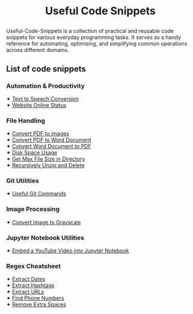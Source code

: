 # <p align="center">Useful Code Snippets</p>


Useful-Code-Snippets is a collection of practical and reusable code snippets for various everyday programming tasks. 
It serves as a handy reference for automating, optimising, and simplifying common operations across different domains.

## List of code snippets
### Automation & Productivity
✦ [Text to Speech Conversion](Automation%20&%20Productivity/Text%20to%20Speech%20Conversion.py)<br />
✦ [Website Online Status](Automation%20&%20Productivity/Webpage%20Online%20Status.py)<br />

### File Handling
✦ [Convert PDF to images](File%20Handling/PDF%20to%20Image.py)<br />
✦ [Convert PDF to Word Document](File%20Handling/Convert%20PDF%20to%20Word%20Document.py) <br />
✦ [Convert Word Document to PDF](File%20Handling/Convert%20Word%20Document%20to%20PDF.py) <br />
✦ [Disk Space Usage](File%20Handling/Disk%20Space%20Usage.py)<br />
✦ [Get Max File Size in Directory](File%20Handling/GetMaxFileSizeInDirectory.py)<br />
✦ [Recursively Unzip and Delete](File%20Handling/RecursivelyUnzip&DeleteZips.py)<br />

### Git Utilities
✦ [Useful Git Commands](Git%20Utilities/Useful%20Git%20Commands.md)<br />

### Image Processing
✦ [Convert Image to Grayscale](Image%20Processing/Convert%20Image%20to%20Grayscale.py)<br />

### Jupyter Notebook Utilities
✦ [Embed a YouTube Video into Jupyter Notebook](Jupyter%20Notebook/Embed%20A%20Youtube%20Video%20into%20JupyterNotebook.py)<br />

### Regex Cheatsheet
✦ [Extract Dates](Regex%20Cheatsheet/Extract%20Dates.py)<br />
✦ [Extract Hashtags](Regex%20Cheatsheet/Extract%20Hashtags.py)<br />
✦ [Extract URLs](Regex%20Cheatsheet/Extract%20URLs.py)<br />
✦ [Find Phone Numbers](Regex%20Cheatsheet/Find%20Phone%20Numbers.py)<br />
✦ [Remove Extra Spaces](Regex%20Cheatsheet/Remove%20Extra%20Spaces.py)<br />

